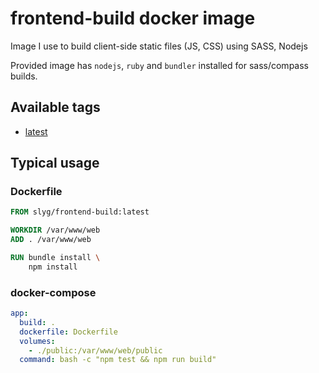 # frontend-build docker image

Image I use to build client-side static files (JS, CSS) using SASS, Nodejs

Provided image has `nodejs`, `ruby` and `bundler` installed for sass/compass builds.

## Available tags
- [latest](https://hub.docker.com/r/slyg/frontend-build/)

## Typical usage

### Dockerfile

```dockerfile
FROM slyg/frontend-build:latest

WORKDIR /var/www/web
ADD . /var/www/web

RUN bundle install \
    npm install
```

### docker-compose

```yaml
app:
  build: .
  dockerfile: Dockerfile
  volumes:
    - ./public:/var/www/web/public
  command: bash -c "npm test && npm run build"
```

